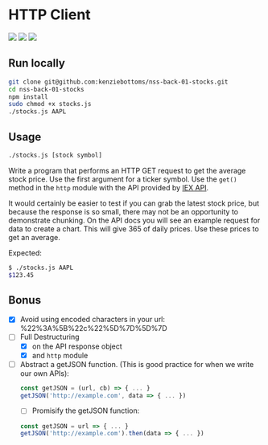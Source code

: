 # HTTP Client

![](https://img.shields.io/badge/mvp-working-green.svg)
![](https://img.shields.io/badge/data-iex_api-yellow.svg)
![](https://img.shields.io/badge/bonus-wip-yellow.svg)

## Run locally

```bash
git clone git@github.com:kenziebottoms/nss-back-01-stocks.git
cd nss-back-01-stocks
npm install
sudo chmod +x stocks.js
./stocks.js AAPL
```

## Usage

```bash
./stocks.js [stock symbol]
```

Write a program that performs an HTTP GET request to get the average stock
price. Use the first argument for a ticker symbol. Use the `get()` method in the
`http` module with the API provided by [IEX API](https://iextrading.com/developer/).

It would certainly be easier to test if you can grab the latest stock price, but
because the response is so small, there may not be an opportunity to demonstrate
chunking. On the API docs you will see an example request for data to create a
chart. This will give 365 of daily prices. Use these prices to get an average.

Expected:

```bash
$ ./stocks.js AAPL
$123.45
```

## Bonus

- [x] Avoid using encoded characters in your url: %22%3A%5B%22c%22%5D%7D%5D%7D
- [ ] Full Destructuring
    - [x] on the API response object
    - [x] and `http` module
- [ ] Abstract a getJSON function. (This is good practice for when we write our own APIs):
    ```js
    const getJSON = (url, cb) => { ... }
    getJSON('http://example.com', data => { ... })
    ```
    - [ ] Promisify the getJSON function:

    ```js
    const getJSON = url => { ... }
    getJSON('http://example.com').then(data => { ... })
    ```